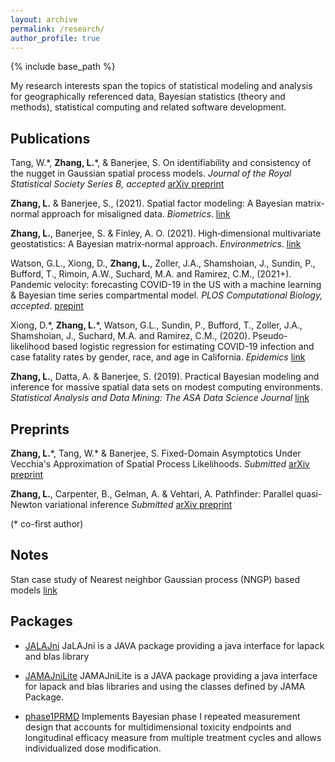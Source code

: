 ```yaml
---
layout: archive
permalink: /research/
author_profile: true
---
```


{% include base_path %}

My research interests span the topics of statistical modeling and analysis for geographically referenced data, Bayesian statistics (theory and methods), statistical computing and related software development.

## Publications 

Tang, W.\*, **Zhang, L.**\*, & Banerjee, S. On identifiability and consistency of the nugget in Gaussian spatial process models. *Journal of the Royal Statistical Society Series B, accepted* [arXiv preprint](https://arxiv.org/abs/1908.05726)


**Zhang, L.** & Banerjee, S., (2021). Spatial factor modeling: A Bayesian matrix‐normal approach for misaligned data. *Biometrics*. [link](http://dx.doi.org/10.1111/biom.13452)


**Zhang, L.**, Banerjee, S. & Finley, A. O. (2021). High‐dimensional multivariate geostatistics: A Bayesian matrix‐normal approach. *Environmetrics*. [link](https://doi.org/10.1002%2Fenv.2675)


Watson, G.L., Xiong, D., **Zhang, L.**, Zoller, J.A., Shamshoian, J., Sundin, P., Bufford, T., Rimoin, A.W., Suchard, M.A. and Ramirez, C.M., (2021+). Pandemic velocity: forecasting COVID-19 in the US with a machine learning & Bayesian time series compartmental model. *PLOS Computational Biology, accepted*. [prepint](https://papers.ssrn.com/sol3/papers.cfm?abstract_id=3594606)


Xiong, D.\*, **Zhang, L.**\*, Watson, G.L., Sundin, P., Bufford, T., Zoller, J.A., Shamshoian, J., Suchard, M.A. and Ramirez, C.M., (2020). Pseudo-likelihood based logistic regression for estimating COVID-19 infection and case fatality rates by gender, race, and age in California. *Epidemics* [link](https://www.sciencedirect.com/science/article/pii/S1755436520300396)


**Zhang, L.**, Datta, A. & Banerjee, S. (2019). Practical Bayesian modeling and inference for massive spatial data sets on modest computing environments. *Statistical Analysis and Data Mining: The ASA Data Science Journal* [link](https://onlinelibrary.wiley.com/doi/abs/10.1002/sam.11413)


## Preprints

**Zhang, L.**\*, Tang, W.\* & Banerjee, S. Fixed-Domain Asymptotics Under Vecchia's Approximation of Spatial Process Likelihoods. *Submitted* [arXiv preprint](https://arxiv.org/abs/2101.08861)

**Zhang, L.**, Carpenter, B., Gelman, A. & Vehtari, A. Pathfinder: Parallel quasi-Newton variational inference *Submitted* [arXiv preprint](https://arxiv.org/abs/2108.03782)

(\* co-first author)

## Notes

Stan case study of Nearest neighbor Gaussian process (NNGP) based models [link](http://mc-stan.org/users/documentation/case-studies/nngp.html)


## Packages
* [JALAJni](https://github.com/JaLAJni/JaLAJni)
JaLAJni is a JAVA package providing a java interface for lapack and blas library

* [JAMAJniLite](https://github.com/JAMAJni/JAMAJniLite)
JAMAJniLite is a JAVA package providing a java interface for lapack and blas libraries and using the classes defined by JAMA Package.

* [phase1PRMD](https://github.com/LuZhangstat/phase1PRMD) 
Implements Bayesian phase I repeated measurement design that accounts for multidimensional toxicity endpoints and longitudinal efficacy measure from multiple treatment cycles and allows individualized dose modification. 

